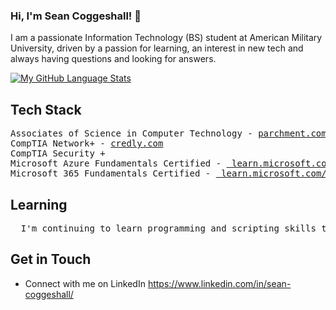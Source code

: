 ### Hi, I'm Sean Coggeshall! 👋

I am a passionate Information Technology (BS) student at American Military University, driven by a passion for learning, an interest in new tech and always having questions and looking for answers. 

[![My GitHub Language Stats](https://github-readme-stats.vercel.app/api/top-langs/?username=seancoggs&langs_count=5&theme=tokyonigh)]()

## Tech Stack
<pre>
Associates of Science in Computer Technology - <a href="https://www.parchment.com/u/award/33c52572f4ed14862e193473cc78d189">parchment.com </a>
CompTIA Network+ - <a href="https://www.credly.com/badges/43796bca-54f9-4ae3-acc9-d4cd9e54995d/public_url">credly.com</a>
CompTIA Security +
Microsoft Azure Fundamentals Certified - <a href="https://learn.microsoft.com/api/credentials/share/en-us/Sean-5963/A9AB6EDADDADFD1E?sharingId=C2BE394415529A64"> learn.microsoft.com/api/credentials/ </a>
Microsoft 365 Fundamentals Certified - <a href="https://learn.microsoft.com/api/credentials/share/en-us/Sean-5963/697E50C3000A52E8?sharingId=C2BE394415529A64"> learn.microsoft.com/api/credentials/ </a>
</pre>

## Learning
<pre>
  I'm continuing to learn programming and scripting skills through projects and course work on <a href="https://www.freecodecamp.org/seancoggeshall">FreeCodeCamp</a>
</pre>

## Get in Touch

- Connect with me on LinkedIn https://www.linkedin.com/in/sean-coggeshall/


<!--
